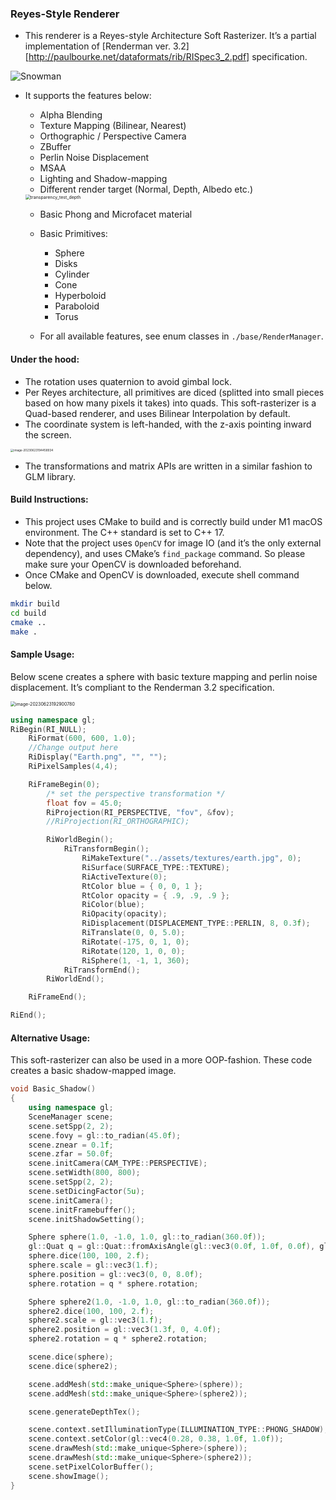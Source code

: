 ### Reyes-Style Renderer

* This renderer is a Reyes-style Architecture Soft Rasterizer. It’s a partial implementation of [Renderman ver. 3.2][http://paulbourke.net/dataformats/rib/RISpec3_2.pdf] specification.

![Snowman](https://s2.loli.net/2023/06/24/Yj3LMpSgbclDiWz.png)



* It supports the features below:

  * Alpha Blending
  * Texture Mapping (Bilinear, Nearest)
  * Orthographic / Perspective Camera
  * ZBuffer
  * Perlin Noise Displacement
  * MSAA
  * Lighting and Shadow-mapping
  * Different render target (Normal, Depth, Albedo etc.)

  <img src="https://s2.loli.net/2023/06/24/2rCl9s5fYuTnymG.png" alt="transparency_test_depth" style="zoom:50%;" />

  * Basic Phong and Microfacet material
  * Basic Primitives:
    * Sphere
    * Disks
    * Cylinder
    * Cone
    * Hyperboloid
    * Paraboloid
    * Torus

  * For all available features, see enum classes in  `./base/RenderManager`.

  

#### Under the hood:

* The rotation uses quaternion to avoid gimbal lock.
* Per Reyes architecture, all primitives are diced (splitted into small pieces based on how many pixels it takes) into quads. This soft-rasterizer is a Quad-based renderer, and uses Bilinear Interpolation by default.
* The coordinate system is left-handed, with the z-axis pointing inward the screen.

<img src="https://s2.loli.net/2023/06/24/WTtRBY4KGL6a8sN.png" alt="image-20230623194458934" style="zoom:33%;" />

* The transformations and matrix APIs are written in a similar fashion to GLM library.



#### Build Instructions:

* This project uses CMake to build and is correctly build under M1 macOS environment. The C++ standard is set to C++ 17.
* Note that the project uses `OpenCV` for image IO (and it’s the only external dependency), and uses CMake’s `find_package` command. So please make sure your OpenCV is downloaded beforehand.
* Once CMake and OpenCV is downloaded, execute shell command below.

```sh
mkdir build
cd build
cmake ..
make .
```



#### Sample Usage:

Below scene creates a sphere with basic texture mapping and perlin noise displacement. It’s compliant to the Renderman 3.2 specification.

<img src="https://s2.loli.net/2023/06/24/2kRNAn4j7up6Wzl.png" alt="image-20230623192900780" style="zoom:50%;" />

```c++
using namespace gl;
RiBegin(RI_NULL);
    RiFormat(600, 600, 1.0);
    //Change output here
    RiDisplay("Earth.png", "", "");
    RiPixelSamples(4,4);

    RiFrameBegin(0);
        /* set the perspective transformation */
        float fov = 45.0;
        RiProjection(RI_PERSPECTIVE, "fov", &fov);
        //RiProjection(RI_ORTHOGRAPHIC);

        RiWorldBegin();
            RiTransformBegin();
                RiMakeTexture("../assets/textures/earth.jpg", 0);
                RiSurface(SURFACE_TYPE::TEXTURE);
                RiActiveTexture(0);
                RtColor blue = { 0, 0, 1 };
                RtColor opacity = { .9, .9, .9 };
                RiColor(blue);
                RiOpacity(opacity);
                RiDisplacement(DISPLACEMENT_TYPE::PERLIN, 8, 0.3f);
                RiTranslate(0, 0, 5.0);
                RiRotate(-175, 0, 1, 0);
                RiRotate(120, 1, 0, 0);
                RiSphere(1, -1, 1, 360);
            RiTransformEnd();
        RiWorldEnd();

    RiFrameEnd();

RiEnd();
```



#### Alternative Usage:

This soft-rasterizer can also be used in a more OOP-fashion. These code creates a basic shadow-mapped image.

```c++
void Basic_Shadow()
{   
    using namespace gl;
    SceneManager scene;
    scene.setSpp(2, 2);
    scene.fovy = gl::to_radian(45.0f);
    scene.znear = 0.1f;
    scene.zfar = 50.0f;
    scene.initCamera(CAM_TYPE::PERSPECTIVE);
    scene.setWidth(800, 800);
    scene.setSpp(2, 2);
    scene.setDicingFactor(5u);
    scene.initCamera();
    scene.initFramebuffer();
    scene.initShadowSetting();

    Sphere sphere(1.0, -1.0, 1.0, gl::to_radian(360.0f));
    gl::Quat q = gl::Quat::fromAxisAngle(gl::vec3(0.0f, 1.0f, 0.0f), gl::to_radian(90.0f));
    sphere.dice(100, 100, 2.f);
    sphere.scale = gl::vec3(1.f);
    sphere.position = gl::vec3(0, 0, 8.0f);
    sphere.rotation = q * sphere.rotation;

    Sphere sphere2(1.0, -1.0, 1.0, gl::to_radian(360.0f));
    sphere2.dice(100, 100, 2.f);
    sphere2.scale = gl::vec3(1.f);
    sphere2.position = gl::vec3(1.3f, 0, 4.0f);
    sphere2.rotation = q * sphere2.rotation;

    scene.dice(sphere);
    scene.dice(sphere2);

    scene.addMesh(std::make_unique<Sphere>(sphere));
    scene.addMesh(std::make_unique<Sphere>(sphere2));

    scene.generateDepthTex();

    scene.context.setIlluminationType(ILLUMINATION_TYPE::PHONG_SHADOW);
    scene.context.setColor(gl::vec4(0.28, 0.38, 1.0f, 1.0f));
    scene.drawMesh(std::make_unique<Sphere>(sphere));
    scene.drawMesh(std::make_unique<Sphere>(sphere2));
    scene.setPixelColorBuffer();
    scene.showImage();
}
```
